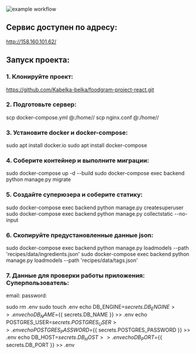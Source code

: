 ![example workflow](https://github.com/Kabelka-belka/foodgram-project-react/actions/workflows/foodgram_main.yml/badge.svg)

## Сервис доступен по адресу:
http://158.160.101.62/
## Запуск проекта:

### 1. Клонируйте проект:
https://github.com/Kabelka-belka/foodgram-project-react.git

### 2. Подготовьте сервер:
scp docker-compose.yml <username>@<host>:/home/<username>/
scp nginx.conf <username>@<host>:/home/<username>/

### 3. Установите docker и docker-compose:
sudo apt install docker.io 
sudo apt install docker-compose

### 4. Соберите контейнер и выполните миграции:
sudo docker-compose up -d --build
sudo docker-compose exec backend python manage.py migrate

### 5. Создайте суперюзера и соберите статику:
sudo docker-compose exec backend python manage.py createsuperuser
sudo docker-compose exec backend python manage.py collectstatic --no-input

### 6. Скопируйте предустановленные данные json:
sudo docker-compose exec backend python manage.py loadmodels --path 'recipes/data/ingredients.json'
sudo docker-compose exec backend python manage.py loadmodels --path 'recipes/data/tags.json'

### 7. Данные для проверки работы приложения: Суперпользователь:
email: 
password:


 sudo rm .env
            sudo touch .env
            echo DB_ENGINE=${{ secrets.DB_ENGINE }} >> .env
            echo DB_NAME=${{ secrets.DB_NAME }} >> .env
            echo POSTGRES_USER=${{ secrets.POSTGRES_USER }} >> .env
            echo POSTGRES_PASSWORD=${{ secrets.POSTGRES_PASSWORD }} >> .env
            echo DB_HOST=${{ secrets.DB_HOST }} >> .env
            echo DB_PORT=${{ secrets.DB_PORT }} >> .env